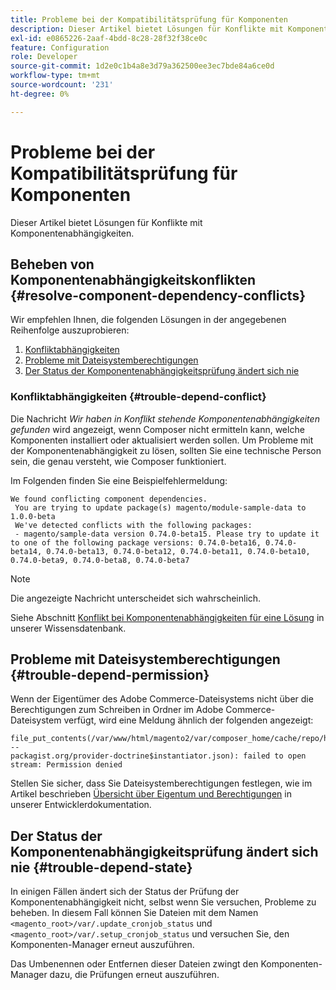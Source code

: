 ```yaml
---
title: Probleme bei der Kompatibilitätsprüfung für Komponenten
description: Dieser Artikel bietet Lösungen für Konflikte mit Komponentenabhängigkeiten.
exl-id: e0865226-2aaf-4bdd-8c28-28f32f38ce0c
feature: Configuration
role: Developer
source-git-commit: 1d2e0c1b4a8e3d79a362500ee3ec7bde84a6ce0d
workflow-type: tm+mt
source-wordcount: '231'
ht-degree: 0%

---
```


# Probleme bei der Kompatibilitätsprüfung für Komponenten

Dieser Artikel bietet Lösungen für Konflikte mit Komponentenabhängigkeiten.

## Beheben von Komponentenabhängigkeitskonflikten {#resolve-component-dependency-conflicts}

Wir empfehlen Ihnen, die folgenden Lösungen in der angegebenen Reihenfolge auszuprobieren:

1. [Konfliktabhängigkeiten](#trouble-depend-conflict)
1. [Probleme mit Dateisystemberechtigungen](#trouble-depend-permission)
1. [Der Status der Komponentenabhängigkeitsprüfung ändert sich nie](#trouble-depend-state)

### Konfliktabhängigkeiten {#trouble-depend-conflict}

Die Nachricht *Wir haben in Konflikt stehende Komponentenabhängigkeiten gefunden* wird angezeigt, wenn Composer nicht ermitteln kann, welche Komponenten installiert oder aktualisiert werden sollen. Um Probleme mit der Komponentenabhängigkeit zu lösen, sollten Sie eine technische Person sein, die genau versteht, wie Composer funktioniert.

Im Folgenden finden Sie eine Beispielfehlermeldung:

```terminal
We found conflicting component dependencies.
 You are trying to update package(s) magento/module-sample-data to 1.0.0-beta
 We've detected conflicts with the following packages:
 - magento/sample-data version 0.74.0-beta15. Please try to update it to one of the following package versions: 0.74.0-beta16, 0.74.0-beta14, 0.74.0-beta13, 0.74.0-beta12, 0.74.0-beta11, 0.74.0-beta10, 0.74.0-beta9, 0.74.0-beta8, 0.74.0-beta7
```

>[!NOTE]
>
>Die angezeigte Nachricht unterscheidet sich wahrscheinlich.

Siehe Abschnitt [Konflikt bei Komponentenabhängigkeiten für eine Lösung](/help/troubleshooting/miscellaneous/conflicting-component-dependencies.md) in unserer Wissensdatenbank.

## Probleme mit Dateisystemberechtigungen {#trouble-depend-permission}

Wenn der Eigentümer des Adobe Commerce-Dateisystems nicht über die Berechtigungen zum Schreiben in Ordner im Adobe Commerce-Dateisystem verfügt, wird eine Meldung ähnlich der folgenden angezeigt:

```terminal
file_put_contents(/var/www/html/magento2/var/composer_home/cache/repo/https---
packagist.org/provider-doctrine$instantiator.json): failed to open stream: Permission denied
```

Stellen Sie sicher, dass Sie Dateisystemberechtigungen festlegen, wie im Artikel beschrieben [Übersicht über Eigentum und Berechtigungen](https://devdocs.magento.com/guides/v2.3/install-gde/prereq/file-sys-perms-over.html) in unserer Entwicklerdokumentation.

## Der Status der Komponentenabhängigkeitsprüfung ändert sich nie {#trouble-depend-state}

In einigen Fällen ändert sich der Status der Prüfung der Komponentenabhängigkeit nicht, selbst wenn Sie versuchen, Probleme zu beheben. In diesem Fall können Sie Dateien mit dem Namen `<magento_root>/var/.update_cronjob_status` und `<magento_root>/var/.setup_cronjob_status` und versuchen Sie, den Komponenten-Manager erneut auszuführen.

Das Umbenennen oder Entfernen dieser Dateien zwingt den Komponenten-Manager dazu, die Prüfungen erneut auszuführen.
